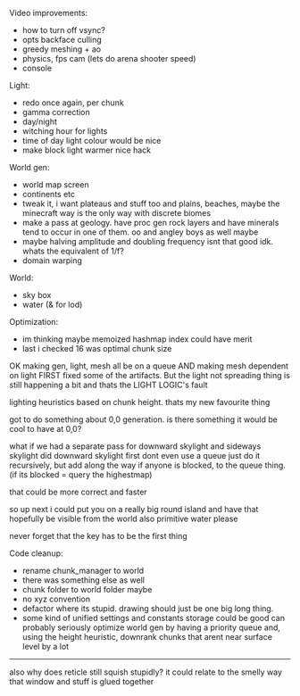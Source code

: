 Video improvements:
 * how to turn off vsync?
 * opts backface culling
 * greedy meshing + ao
 * physics, fps cam (lets do arena shooter speed)
 * console

Light:
 * redo once again, per chunk
 * gamma correction
 * day/night
 * witching hour for lights
 * time of day light colour would be nice
 * make block light warmer nice hack

World gen:
 * world map screen
 * continents etc
 * tweak it, i want plateaus and stuff too and plains, beaches, maybe the minecraft way is the only way with discrete biomes
 * make a pass at geology. have proc gen rock layers and have minerals tend to occur in one of them. oo and angley boys as well maybe
 * maybe halving amplitude and doubling frequency isnt that good idk. whats the equivalent of 1/f?
 * domain warping

World:
 * sky box
 * water (& for lod)

Optimization:
 * im thinking maybe memoized hashmap index could have merit
 * last i checked 16 was optimal chunk size

OK making gen, light, mesh all be on a queue AND making mesh dependent on light FIRST fixed some of the artifacts.
But the light not spreading thing is still happening a bit and thats the LIGHT LOGIC's fault

lighting heuristics based on chunk height. thats my new favourite thing

got to do something about 0,0 generation. is there something it would be cool to have at 0,0?



what if we had a separate pass for downward skylight and sideways skylight
did downward skylight first
dont even use a queue just do it recursively, but add along the way if anyone is blocked, to the queue thing. (if its blocked = query the highestmap)

that could be more correct and faster

so up next i could put you on a really big round island and have that hopefully be visible from the world
also primitive water please

never forget that the key has to be the first thing

Code cleanup:
 * rename chunk_manager to world
 * there was something else as well
 * chunk folder to world folder maybe
 * no xyz convention
 * defactor where its stupid. drawing should just be one big long thing.
 * some kind of unified settings and constants storage could be good
can probably seriously optimize world gen by having a priority queue and, using the height heuristic, downrank chunks that arent near surface level by a lot

-----------------------------------------------------

also why does reticle still squish stupidly? it could relate to the smelly way that window and stuff is glued together